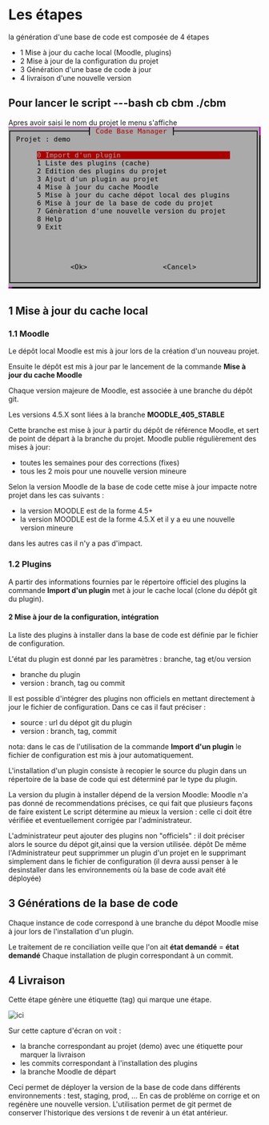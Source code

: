 # Les étapes

la génération d'une base de code est composée de 4 étapes
- 1 Mise à jour du cache local (Moodle, plugins)
- 2 Mise à jour de la configuration du projet
- 3 Génération d'une base de code à jour 
- 4 livraison d'une nouvelle version 

Pour lancer le script
---bash
  cb cbm
  ./cbm
---
Apres avoir saisi le nom du projet le menu s'affiche ![menu](../pictures/CodeBaseManager_Menu.png)

## 1 Mise à jour du cache local

### 1.1 Moodle

Le dépôt local Moodle est mis à jour lors de la création d'un nouveau projet.

Ensuite le dépôt est mis à jour par le lancement de la commande **Mise à jour du cache Moodle**

Chaque version majeure de Moodle, est associée à une branche du dépôt git.

Les versions 4.5.X sont liées à la branche **MOODLE_405_STABLE**

Cette branche est mise à jour à partir du dépôt de référence Moodle, et sert de point de départ à la branche du projet.
Moodle publie régulièrement des mises à jour:
- toutes les semaines pour des corrections (fixes)
- tous les 2 mois pour une nouvelle version mineure

Selon la version  Moodle de la base de code cette mise à jour impacte notre projet dans les cas suivants :
- la version MOODLE est de la forme 4.5+
- la version MOODLE est de la forme 4.5.X et il y a eu une nouvelle version mineure

dans les autres cas il n'y a pas d'impact.


### 1.2 Plugins

A partir des informations fournies par le répertoire officiel des plugins la commande **Import d'un plugin** met à jour le cache local (clone du dépôt git du plugin).

#### 2 Mise à jour de la configuration, intégration

La liste des plugins à installer dans la base de code est définie par le fichier de configuration.

L'état du plugin est donné par les paramètres : branche, tag et/ou version
- branche du plugin
- version : branch, tag ou commit 

Il est possible d'intégrer des plugins non officiels en mettant directement à jour le fichier de configuration. 
Dans ce cas il faut préciser :
- source : url du dépot git du plugin
- version : branch, tag, commit 

nota: dans le cas de l'utilisation de la commande **Import d'un plugin** le fichier de configuration est mis à jour automatiquement.

L'installation d'un plugin consiste à recopier le source du plugin dans un répertoire de la base de code qui est déterminé par le type du plugin. 

La version du plugin à installer dépend de la version Moodle: Moodle n'a pas donné de recommendations précises, ce qui fait que plusieurs façons de faire existent
Le script détermine au mieux la version : celle ci doit être vérifiée et eventuellement corrigée par l'administrateur.

L'administrateur peut ajouter des plugins non "officiels" : il doit préciser alors le source du dépot git,ainsi que la version utilisée.
dépôt
De même l'Administrateur peut supprimmer un plugin d'un projet en le supprimant simplement dans le fichier de configuration (il devra aussi penser à le desinstaller dans les environnements où la base de code avait été déployée)

## 3 Générations de la base de code

Chaque instance de code correspond à une branche du dépot Moodle mise à jour lors de l'installation d'un plugin.

Le traitement de re conciliation veille que l'on ait **état demandé** = **état demandé**
Chaque installation de plugin correspondant à un commit.

## 4 Livraison
 
Cette étape génère une étiquette (tag) qui marque une étape.

![ici](../pictures/Livraison_nouvelle_version.png)

Sur cette capture d'écran on voit :
- la branche correspondant au projet (demo) avec une étiquette pour marquer la livraison
- les commits correspondant à l'installation des plugins
- la branche Moodle de départ

Ceci permet de déployer la version de la base de code dans différents environnements : test, staging, prod, ...
En cas de probléme on corrige et on regénère une nouvelle version.
L'utilisation permet de git permet de conserver l'historique des versions t de revenir à un état antérieur.